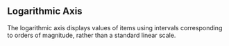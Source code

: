 ## Logarithmic Axis
The logarithmic axis displays values of items using intervals corresponding to orders of magnitude, rather than a standard linear scale.

[//]: <keywords: logarithmicaxis, scatterlineseries, logarithmbase> 